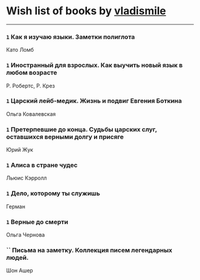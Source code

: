 # Wish list of books by [vladismile](https://www.facebook.com/app_scoped_user_id/1467491296661560/)
---

### `1` Как я изучаю языки. Заметки полиглота
Като Ломб

### `1` Иностранный для взрослых. Как выучить новый язык в любом возрасте
Р. Робертс, Р. Крез

### `1` Царский лейб-медик. Жизнь и подвиг Евгения Боткина
Ольга Ковалевская

### `1` Претерпевшие до конца. Судьбы царских слуг, оставшихся верными долгу и присяге
Юрий Жук

### `1` Алиса в стране чудес
Льюис Кэрролл

### `1` Дело, которому ты служишь
Герман

### `1` Верные до смерти
Ольга Чернова

### `` Письма на заметку. Коллекция писем легендарных людей.
Шон Ашер

